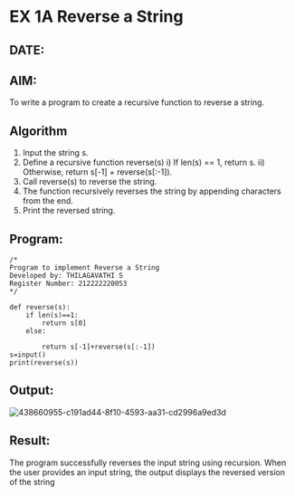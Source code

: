 # EX 1A Reverse a String
## DATE:
## AIM:
To write a program to create a recursive function to reverse a string.

## Algorithm
1. Input the string s.
2. Define a recursive function reverse(s)
i) If len(s) == 1, return s.
ii) Otherwise, return s[-1] + reverse(s[:-1]).
3. Call reverse(s) to reverse the string.
4.  The function recursively reverses the string by appending characters from the end.
5. Print the reversed string.
## Program:
```
/*
Program to implement Reverse a String
Developed by: THILAGAVATHI S
Register Number: 212222220053
*/

def reverse(s):
    if len(s)==1:
        return s[0]
    else:
        
        return s[-1]+reverse(s[:-1])
s=input()
print(reverse(s))
```

## Output:
![438660955-c191ad44-8f10-4593-aa31-cd2996a9ed3d](https://github.com/user-attachments/assets/54818f55-d4f5-4a09-b1cd-aa03caadd38f)

## Result:
The program successfully reverses the input string using recursion. When the user provides an input string, the output displays the reversed version of the string
